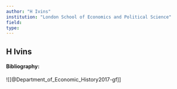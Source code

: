 ```yaml
---
author: "H Ivins"
institution: "London School of Economics and Political Science"
field:
type:
---
```


## H Ivins
#### Bibliography:

![[@Department_of_Economic_History2017-gf]]